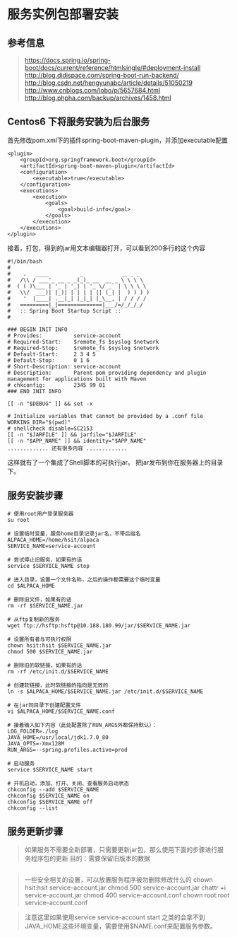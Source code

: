 # 服务实例包部署安装

## 参考信息
> https://docs.spring.io/spring-boot/docs/current/reference/htmlsingle/#deployment-install
> http://blog.didispace.com/spring-boot-run-backend/
> http://blog.csdn.net/hengyunabc/article/details/51050219
> http://www.cnblogs.com/lobo/p/5657684.html
> http://blog.phpha.com/backup/archives/1458.html

## Centos6 下将服务安装为后台服务

首先修改pom.xml下的插件spring-boot-maven-plugin，并添加executable配置
```
<plugin>
    <groupId>org.springframework.boot</groupId>
    <artifactId>spring-boot-maven-plugin</artifactId>
    <configuration>
        <executable>true</executable>
    </configuration>
    <executions>
        <execution>
            <goals>
                <goal>build-info</goal>
            </goals>
        </execution>
    </executions>
</plugin>
```

接着，打包，得到的jar用文本编辑器打开，可以看到200多行的这个内容
```
#!/bin/bash
#
#    .   ____          _            __ _ _
#   /\\ / ___'_ __ _ _(_)_ __  __ _ \ \ \ \
#  ( ( )\___ | '_ | '_| | '_ \/ _` | \ \ \ \
#   \\/  ___)| |_)| | | | | || (_| |  ) ) ) )
#    '  |____| .__|_| |_|_| |_\__, | / / / /
#   =========|_|==============|___/=/_/_/_/
#   :: Spring Boot Startup Script ::
#

### BEGIN INIT INFO
# Provides:          service-account
# Required-Start:    $remote_fs $syslog $network
# Required-Stop:     $remote_fs $syslog $network
# Default-Start:     2 3 4 5
# Default-Stop:      0 1 6
# Short-Description: service-account
# Description:       Parent pom providing dependency and plugin management for applications built with Maven
# chkconfig:         2345 99 01
### END INIT INFO

[[ -n "$DEBUG" ]] && set -x

# Initialize variables that cannot be provided by a .conf file
WORKING_DIR="$(pwd)"
# shellcheck disable=SC2153
[[ -n "$JARFILE" ]] && jarfile="$JARFILE"
[[ -n "$APP_NAME" ]] && identity="$APP_NAME"
............. 还有很多内容 .............
```

这样就有了一个集成了Shell脚本的可执行jar。
把jar发布到你在服务器上的目录下。

## 服务安装步骤
```
# 使用root用户登录服务器
su root

# 设置临时变量，服务home目录记录jar名，不带后缀名
ALPACA_HOME=/home/hsit/alpaca
SERVICE_NAME=service-account

# 尝试停止旧服务，如果有的话
service $SERVICE_NAME stop

# 进入目录，设置一个文件名称，之后的操作都需要这个临时变量
cd $ALPACA_HOME

# 删除旧文件，如果有的话
rm -rf $SERVICE_NAME.jar

# 从ftp复制新的服务
wget ftp://hsftp:hsftp@10.188.180.99/jar/$SERVICE_NAME.jar

# 设置所有者与可执行权限
chown hsit:hsit $SERVICE_NAME.jar
chmod 500 $SERVICE_NAME.jar

# 删除旧的软链接，如果有的话
rm -rf /etc/init.d/$SERVICE_NAME

# 创建软链接，此时软链接的指向是无效的
ln -s $ALPACA_HOME/$SERVICE_NAME.jar /etc/init.d/$SERVICE_NAME

# 在jar同目录下创建配置文件
vi $ALPACA_HOME/$SERVICE_NAME.conf

# 接着输入如下内容（此处配置除了RUN_ARGS外都保持默认）：
LOG_FOLDER=./log
JAVA_HOME=/usr/local/jdk1.7.0_80
JAVA_OPTS=-Xmx128M
RUN_ARGS=--spring.profiles.active=prod

# 启动服务
service $SERVICE_NAME start

# 开机启动，添加、打开、关闭、查看服务启动状态
chkconfig --add $SERVICE_NAME
chkconfig $SERVICE_NAME on
chkconfig $SERVICE_NAME off
chkconfig --list
```

## 服务更新步骤
> 如果服务不需要全新部署，只需要更新jar包，那么使用下面的步骤进行服务程序包的更新
> 目的：需要保留旧版本的数据
```

```

> 一些安全相关的设置，可以放置服务程序被勿删除修改什么的
chown hsit:hsit service-account.jar
chmod 500 service-account.jar
chattr +i service-account.jar
chmod 400 service-account.conf
chown root:root service-account.conf

> 注意这里如果使用service service-account start 之类的会拿不到JAVA_HOME这些环境变量，需要使用$NAME.conf来配置服务参数。